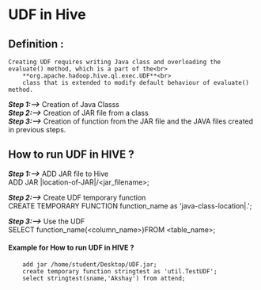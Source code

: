 # UDF in Hive

## Definition : <br>
	Creating UDF requires writing Java class and overloading the evaluate() method, which is a part of the<br>
		**org.apache.hadoop.hive.ql.exec.UDF**<br>
		class that is extended to modify default behaviour of evaluate() method.

***Step 1:-->*** Creation of Java Classs<br>
***Step 2:-->*** Creation of JAR file from a class<br>
***Step 3:-->*** Creation of function from the JAR file and the JAVA files created in previous steps.<br>



## How to run UDF in HIVE ? 

***Step 1:-->*** ADD JAR file to Hive <br>
				ADD JAR |location-of-JAR|/<jar_filename>;<br>

***Step 2:-->*** Create UDF temporary function<br>
				CREATE TEMPORARY FUNCTION function_name as 'java-class-location|.<class-name>';<br>

***Step 3:-->*** Use the UDF<br>
				SELECT function_name(<column_name>)FROM <table_name>;


#### Example for How to run UDF in HIVE ?

```
	add jar /home/student/Desktop/UDF.jar;
	create temporary function stringtest as 'util.TestUDF';
	select stringtest(sname,'Akshay') from attend;
```